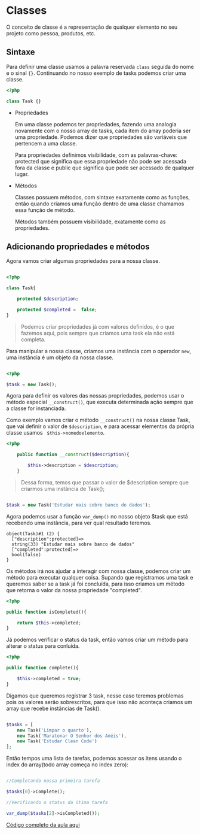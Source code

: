 # Classes

O conceito de classe é a representação de qualquer elemento no seu projeto como pessoa, produtos, etc.

## Sintaxe

Para definir uma classe usamos a palavra reservada `class` seguida do nome e o sinal `{}`. Continuando no nosso exemplo de tasks podemos criar uma classe.

```php
<?php

class Task {}
```

* Propriedades

    Em uma classe podemos ter propriedades, fazendo uma analogia novamente com o nosso array de tasks, cada item do array poderia ser uma propriedade. Podemos dizer que propriedades são variáveis que pertencem a uma classe.

    Para propriedades definimos visibilidade, com as palavras-chave: protected que significa que essa propriedade não pode ser acessada fora da classe e public que significa que pode ser acessado de qualquer lugar.

* Métodos

    Classes possuem métodos, com sintaxe exatamente como as funções, então quando criamos uma função dentro de uma classe chamamos essa função de método. 

    Métodos também possuem visibilidade, exatamente como as propriedades.



## Adicionando propriedades e métodos

Agora vamos criar algumas propriedades para a nossa classe.

```php

<?php

class Task{

    protected $description;

    protected $completed =  false;
}
```
>Podemos criar propriedades já com valores definidos, é o que fazemos aqui, pois sempre que criamos uma task ela não está completa.

Para manipular a nossa classe, criamos uma instância com o operador `new`, uma instância é um objeto da nossa classe.

```php

<?php

$task = new Task();
```

Agora para definir os valores das nossas propriedades, podemos usar o método especial `__construct()`, que executa determinada ação sempre que a classe for instanciada.

Como exemplo vamos criar o método `__construct()` na nossa classe Task, que vai definir o valor de `$description`, e para acessar elementos da própria classe usamos ` $this->nomedoelemento`.

```php
<?php

    public function __construct($description){

        $this->description = $description;
    }
```
>Dessa forma, temos que passar o valor de $description sempre que criarmos uma instância de Task();

```php

$task = new Task('Estudar mais sobre banco de dados');
```

Agora podemos usar a função `var_dump()` no nosso objeto $task que está recebendo uma instância, para ver qual resultado teremos.

```
object(Task)#1 (2) {
  ["description":protected]=>
  string(33) "Estudar mais sobre banco de dados"
  ["completed":protected]=>
  bool(false)
}
```

Os métodos irá nos ajudar a interagir com nossa classe, podemos criar um método para executar qualquer coisa. Supando que registramos uma task e queremos saber se a task já foi concluída, para isso criamos um método que retorna o valor da nossa propriedade "completed".

```php
<?php

public function isCompleted(){

    return $this->completed;
}
```

Já podemos verificar o status da task, então vamos criar um método para alterar o status para conluída.

```php
<?php

public function complete(){

    $this->completed = true;
}
```

Digamos que queremos registrar 3 task, nesse caso teremos problemas pois os valores serão sobrescritos, para que isso não aconteça criamos um array que recebe instâncias de Task().

```php

$tasks = [
    new Task('Limpar o quarto'),
    new Task('Maratonar O Senhor dos Anéis'),
    new Task('Estudar Clean Code')
];
```
Então tempos uma lista de tarefas, podemos acessar os itens usando o index do array(todo array começa no index zero):

```php

//Completando nossa primeira tarefa

$tasks[0]->Complete();

//Verificando o status da útima tarefa

var_dump($tasks[2]->isCompleted());
```

[Código completo da aula aqui](../classes-exemplo)




